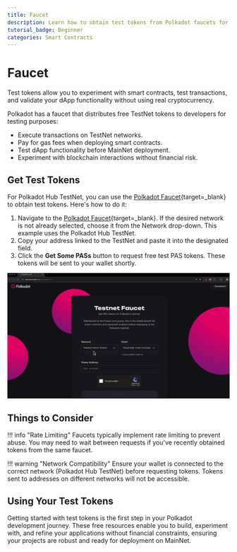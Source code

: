 ```yaml
---
title: Faucet
description: Learn how to obtain test tokens from Polkadot faucets for development and testing purposes across different networks.
tutorial_badge: Beginner
categories: Smart Contracts
---
```


# Faucet

Test tokens allow you to experiment with smart contracts, test transactions, and validate your dApp functionality without using real cryptocurrency. 

Polkadot has a faucet that distributes free TestNet tokens to developers for testing purposes:

- Execute transactions on TestNet networks.
- Pay for gas fees when deploying smart contracts.
- Test dApp functionality before MainNet deployment.
- Experiment with blockchain interactions without financial risk.


## Get Test Tokens

For Polkadot Hub TestNet, you can use the [Polkadot Faucet](https://faucet.polkadot.io/?parachain=1111){target=\_blank} to obtain test tokens. Here's how to do it:

1. Navigate to the [Polkadot Faucet](https://faucet.polkadot.io/?parachain=1111){target=\_blank}. If the desired network is not already selected, choose it from the Network drop-down. This example uses the Polkadot Hub TestNet.
2. Copy your address linked to the TestNet and paste it into the designated field.
3. Click the **Get Some PASs** button to request free test PAS tokens. These tokens will be sent to your wallet shortly.

![Polkadot Faucet](/images/smart-contracts/faucet/faucet-1.gif)

## Things to Consider

!!! info "Rate Limiting"
    Faucets typically implement rate limiting to prevent abuse. You may need to wait between requests if you've recently obtained tokens from the same faucet.

!!! warning "Network Compatibility"
    Ensure your wallet is connected to the correct network (Polkadot Hub TestNet) before requesting tokens. Tokens sent to addresses on different networks will not be accessible.

## Using Your Test Tokens

Getting started with test tokens is the first step in your Polkadot development journey. These free resources enable you to build, experiment with, and refine your applications without financial constraints, ensuring your projects are robust and ready for deployment on MainNet.